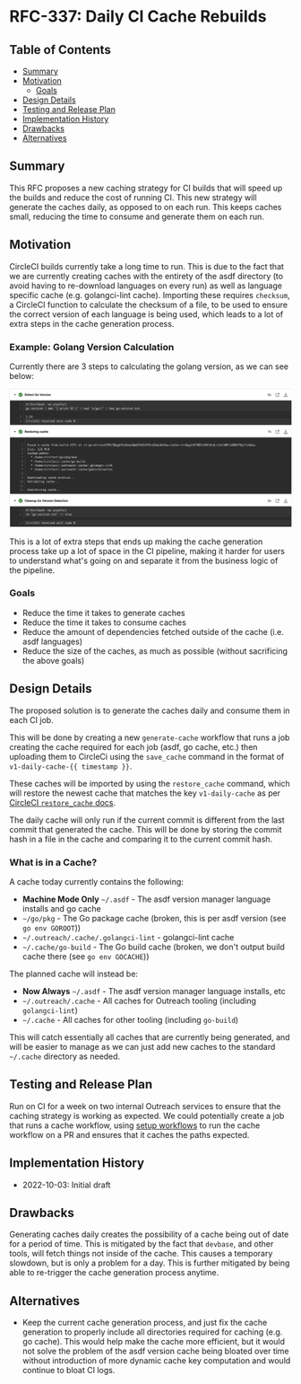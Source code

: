 # RFC-337: Daily CI Cache Rebuilds

## Table of Contents

<!-- toc -->
- [Summary](#summary)
- [Motivation](#motivation)
  - [Goals](#goals)
- [Design Details](#design-details)
- [Testing and Release Plan](#testing-and-release-plan)
- [Implementation History](#implementation-history)
- [Drawbacks](#drawbacks)
- [Alternatives](#alternatives)
<!-- /toc -->

## Summary

This RFC proposes a new caching strategy for CI builds that will speed up the
builds and reduce the cost of running CI. This new strategy will generate the
caches daily, as opposed to on each run. This keeps caches small, reducing the
time to consume and generate them on each run.

## Motivation

CircleCI builds currently take a long time to run. This is due to the fact that
we are currently creating caches with the entirety of the asdf directory (to
avoid having to re-download languages on every run) as well as language specific
cache (e.g. golangci-lint cache). Importing these requires `checksum`, a CircleCI
function to calculate the checksum of a file, to be used to ensure the correct
version of each language is being used, which leads to a lot of extra steps in the
cache generation process.

### Example: Golang Version Calculation

Currently there are 3 steps to calculating the golang version, as we can see below:

![go version calculation](./337-daily-ci-cache-rebuilds/go-cache-key-calc.png)

This is a lot of extra steps that ends up making the cache generation process
take up a lot of space in the CI pipeline, making it harder for users to understand
what's going on and separate it from the business logic of the pipeline.

### Goals

- Reduce the time it takes to generate caches
- Reduce the time it takes to consume caches
- Reduce the amount of dependencies fetched outside of the cache (i.e. asdf
  languages)
- Reduce the size of the caches, as much as possible (without sacrificing
  the above goals)

## Design Details

The proposed solution is to generate the caches daily and consume them in each CI job.

This will be done by creating a new `generate-cache` workflow that runs a job creating
the cache required for each job (asdf, go cache, etc.) then uploading them to CircleCi
using the `save_cache` command in the format of `v1-daily-cache-{{ timestamp }}`.

These caches will be imported by using the `restore_cache` command, which will restore
the newest cache that matches the key `v1-daily-cache` as per
[CircleCI `restore_cache` docs](https://circleci.com/docs/caching#restoring-cache).

The daily cache will only run if the current commit is different from the last commit
that generated the cache. This will be done by storing the commit hash in a file in
the cache and comparing it to the current commit hash.

### What is in a Cache?

A cache today currently contains the following:

- **Machine Mode Only** `~/.asdf` - The asdf version manager language installs and go cache
- `~/go/pkg` - The Go package cache (broken, this is per asdf version (see `go env GOROOT`))
- `~/.outreach/.cache/.golangci-lint` - golangci-lint cache
- `~/.cache/go-build` - The Go build cache (broken, we don't output build cache there (see `go env GOCACHE`))

The planned cache will instead be:

- **Now Always** `~/.asdf` - The asdf version manager language installs, etc
- `~/.outreach/.cache` - All caches for Outreach tooling (including `golangci-lint`)
- `~/.cache` - All caches for other tooling (including `go-build`)

This will catch essentially all caches that are currently being generated, and
will be easier to manage as we can just add new caches to the standard `~/.cache`
directory as needed.

## Testing and Release Plan

Run on CI for a week on two internal Outreach services to ensure that the
caching strategy is working as expected. We could potentially create a job
that runs a cache workflow, using [setup workflows](https://circleci.com/docs/dynamic-config)
to run the cache workflow on a PR and ensures that it caches the paths
expected.

## Implementation History

- 2022-10-03: Initial draft

## Drawbacks

Generating caches daily creates the possibility of a cache being out of date
for a period of time. This is mitigated by the fact that `devbase`, and other tools,
will fetch things not inside of the cache. This causes a temporary slowdown, but is
only a problem for a day. This is further mitigated by being able to re-trigger the
cache generation process anytime.

## Alternatives

- Keep the current cache generation process, and just fix the cache generation to
  properly include all directories required for caching (e.g. go cache). This would
  help make the cache more efficient, but it would not solve the problem of the asdf
  version cache being bloated over time without introduction of more dynamic cache
  key computation and would continue to bloat CI logs.
